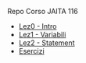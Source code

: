 Repo Corso JAITA 116

-   [Lez0 - Intro](https://github.com/Milo-UI/JAITA116-javascript/tree/main/Lez0-intro)
-   [Lez1 - Variabili](https://github.com/Milo-UI/JAITA116-javascript/tree/main/Lez1-variabili)
-   [Lez2 - Statement](https://github.com/Milo-UI/JAITA116-javascript/tree/main/Lez2-Statement)
-   [Esercizi](https://github.com/Milo-UI/JAITA116-javascript/tree/main/esercizi)